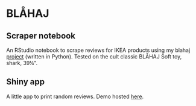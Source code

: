 # BLÅHAJ
## Scraper notebook
An RStudio notebook to scrape reviews for IKEA products using my blahaj [project](https://github.com/ag5tc/blahaj) (written in Python).  Tested on the cult classic BLÅHAJ Soft toy, shark, 39¼".  

## Shiny app
A little app to print random reviews. Demo hosted [here](http://ag5tc.shinyapps.io/shiny_blahaj/).  